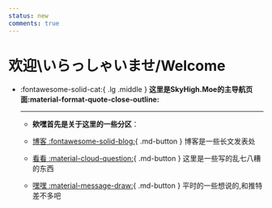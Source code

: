 ```yaml
---
status: new
comments: true
---
```


# 欢迎\いらっしゃいませ/Welcome

<div class="grid cards" markdown>

-   :fontawesome-solid-cat:{ .lg .middle } **这里是SkyHigh.Moe的主导航页面:material-format-quote-close-outline:**

    ---
    - **欸嘿首先是关于这里的一些分区**：

    
    - [博客  :fontawesome-solid-blog:](./blog/index.md){ .md-button } 博客是一些长文发表处
    - [看看  :material-cloud-question:](./see/index.md){ .md-button } 这里是一些写的乱七八糟的东西
    - [嘿嘿  :material-message-draw:](./nya/all.md){ .md-button } 平时的一些想说的,和推特差不多吧
    


</div>
